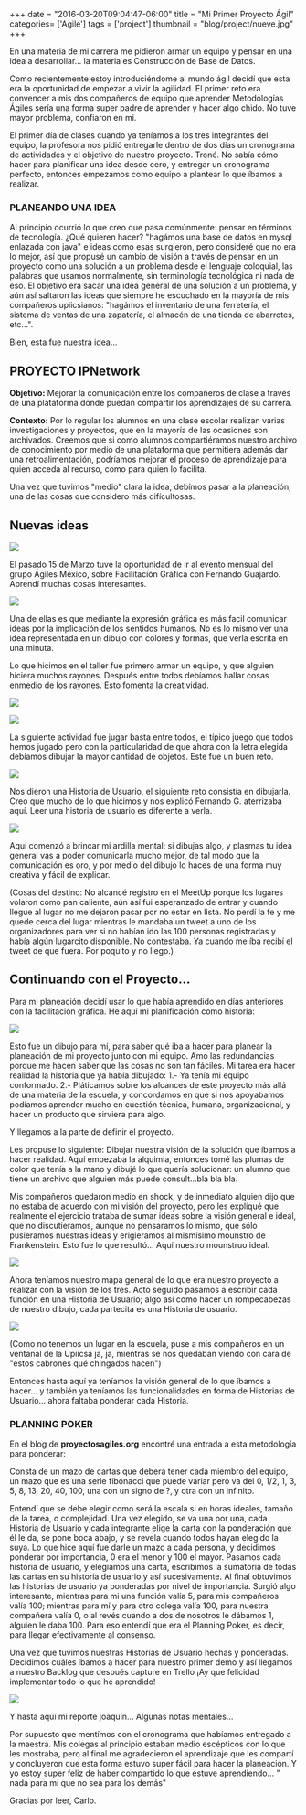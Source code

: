 +++
date = "2016-03-20T09:04:47-06:00"
title = "Mi Primer Proyecto Ágil"
categories= ['Agile']
tags = ['project']
thumbnail = "blog/project/nueve.jpg"
+++

En una materia de mi carrera me pidieron armar un equipo y pensar en una idea a desarrollar... la materia es Construcción de Base de Datos.

Como recientemente estoy introduciéndome al mundo ágil decidí que esta era la oportunidad de empezar a vivir la agilidad. El primer reto era convencer a mis dos compañeros de equipo que aprender Metodologías Ágiles sería una forma super padre de aprender y hacer algo chido. No tuve mayor problema, confiaron en mi.

El primer día de clases cuando ya teníamos a los tres integrantes del equipo, la profesora nos pidió entregarle dentro de dos días un cronograma de actividades y el objetivo de nuestro proyecto. Troné. No sabía cómo hacer para planificar una idea desde cero, y entregar un cronograma perfecto, entonces empezamos como equipo a plantear lo que íbamos a realizar.


### PLANEANDO UNA IDEA

Al principio ocurrió lo que creo que pasa comúnmente: pensar en términos de tecnología. ¿Qué quieren hacer? "hagámos una base de datos en mysql enlazada con java" e ideas como esas surgieron, pero consideré que no era lo mejor, así que propusé un cambio de visión a través de pensar en un proyecto como una solución a un problema desde el lenguaje coloquial, las palabras que usamos normalmente, sin terminología tecnológica ni nada de eso. El objetivo era sacar una idea general de una solución a un problema, y aún así saltaron las ideas que siempre he escuchado en la mayoría de mis compañeros upiicsianos: "hagámos el inventario de una ferretería, el sistema de ventas de una zapatería, el almacén de una tienda de abarrotes, etc...".

Bien, esta fue nuestra idea...

## PROYECTO IPNetwork

**Objetivo:** Mejorar la comunicación entre los compañeros de clase a través de una plataforma donde puedan compartir los aprendizajes de su carrera.

**Contexto:** Por lo regular los alumnos en una clase escolar realizan varias investigaciones y proyectos, que en la mayoría de las ocasiones son archivados. Creemos que si como alumnos compartiéramos nuestro archivo de conocimiento por medio de una plataforma que permitiera además dar una retroalimentación, podríamos mejorar el proceso de aprendizaje para quien acceda al recurso, como para quien lo facilita.

  Una vez que tuvimos "medio" clara la idea, debímos pasar a la planeación, una de las cosas que considero más difícultosas.

## Nuevas ideas

![][1]

El pasado 15 de Marzo tuve la oportunidad de ir al evento mensual del grupo Ágiles México, sobre Facilitación Gráfica con Fernando Guajardo. Aprendí muchas cosas interesantes.

![][2]

Una de ellas es que mediante la expresión gráfica es más facil comunicar ideas por la implicación de los sentidos humanos. No es lo mismo ver una idea representada en un dibujo con colores y formas, que verla escrita en una minuta.

Lo que hicimos en el taller fue primero armar un equipo, y que alguien hiciera muchos rayones. Después entre todos debíamos hallar cosas enmedio de los rayones. Esto fomenta la creatividad.

![][6]

![][4]

La siguiente actividad fue jugar basta entre todos, el típico juego que todos hemos jugado pero con la particularidad de que ahora con la letra elegida debíamos dibujar la mayor cantidad de objetos. Este fue un buen reto.

![][3]

Nos dieron una Historia de Usuario, el siguiente reto consistía en dibujarla. Creo que mucho de lo que hicimos y nos explicó Fernando G. aterrizaba aquí. Leer una historia de usuario es diferente a verla.

![][5]

Aquí comenzó a brincar mi ardilla mental: si dibujas algo, y plasmas tu idea general vas a poder comunicarla mucho mejor, de tal modo que la comunicación es oro, y por medio del dibujo lo haces de una forma muy creativa y fácil de explicar.

(Cosas del destino: No alcancé registro en el MeetUp porque los lugares volaron como pan caliente, aún así fui esperanzado de entrar y cuando llegue al lugar no me dejaron pasar por no estar en lista. No perdí la fe y me quede cerca del lugar mientras le mandaba un tweet a uno de los organizadores para ver si no habían ido las 100 personas registradas y había algún lugarcito disponible. No contestaba. Ya cuando me íba recibí el tweet de que fuera. Por poquito y no llego.)

## Continuando con el Proyecto...

Para mi planeación decidí usar lo que había aprendido en días anteriores con la facilitación gráfica. He aquí mi planificación como historia:

![][7]

Esto fue un dibujo para mí, para saber qué iba a hacer para planear la planeación de mi proyecto junto con mi equipo. Amo las redundancias porque me hacen saber que las cosas no son tan fáciles. Mi tarea era hacer realidad la historia que ya había dibujado:
1.- Ya tenía mi equipo conformado.
2.- Pláticamos sobre los alcances de este proyecto más allá de una materia de la escuela, y concordamos en que si nos apoyabamos podíamos aprender mucho en cuestión técnica, humana, organizacional, y hacer un producto que sirviera para algo.

Y llegamos a la parte de definir el proyecto.

Les propuse lo siguiente: Dibujar nuestra visión de la solución que íbamos a hacer realidad. Aquí empezaba la alquimia, entonces tomé las plumas de color que tenía a la mano y dibujé lo que quería solucionar: un alumno que tiene un archivo que alguien más puede consult...bla bla bla.

Mis compañeros quedaron medio en shock, y de inmediato alguien dijo que no estaba de acuerdo con mi visión del proyecto, pero les expliqué que realmente el ejercicio trataba de sumar ideas sobre la visión general e ideal, que no discutieramos, aunque no pensaramos lo mismo, que sólo pusieramos nuestras ideas y erigieramos al mismísimo mounstro de Frankenstein. Esto fue lo que resultó... Aquí nuestro mounstruo ideal.

![][8]

Ahora teníamos nuestro mapa general de lo que era nuestro proyecto a realizar con la visión de los tres. Acto seguido pasamos a escribir cada función en una Historia de Usuario; algo así como hacer un rompecabezas de nuestro dibujo, cada partecita es una Historia de usuario.

![][9]

(Como no tenemos un lugar en la escuela, puse a mis compañeros en un ventanal de la Upiicsa ja, ja, mientras se nos quedaban viendo con cara de "estos cabrones qué chingados hacen")

Entonces hasta aquí ya teníamos la visión general de lo que íbamos a hacer... y también ya teníamos las funcionalidades en forma de Historias de Usuario... ahora faltaba ponderar cada Historia.

### PLANNING POKER

En el blog de **proyectosagiles.org** encontré una entrada a esta metodología para ponderar:

Consta de un mazo de cartas que deberá tener cada miembro del equipo, un mazo que es una serie fibonacci que puede variar pero va del 0, 1/2, 1, 3, 5, 8, 13, 20, 40, 100, una con un signo de ?, y otra con un infinito.

Entendí que se debe elegir como será la escala si en horas ideales, tamaño de la tarea, o complejidad. Una vez elegido, se va una por una, cada Historia de Usuario y cada integrante elige la carta con la ponderación que él le da, se pone boca abajo, y se revela cuando todos hayan elegido la suya. Lo que hice aquí fue darle un mazo a cada persona, y decidimos ponderar por importancia, 0 era el menor y 100 el mayor. Pasamos cada historia de usuario, y elegiamos una carta, escribimos la sumatoria de todas las cartas en su historia de usuario y así sucesivamente. Al final obtuvimos las historias de usuario ya ponderadas por nivel de importancia. Surgió algo interesante, mientras para mi una función valía 5, para mis compañeros valía 100; mientras para mí y para otro colega valía 100, para nuestra compañera valía 0, o al revés cuando a dos de nosotros le dábamos 1, alguien le daba 100. Para eso entendí que era el Planning Poker, es decir, para llegar efectivamente al consenso.

Una vez que tuvimos nuestras Historias de Usuario hechas y ponderadas. Decidimos cuáles íbamos a hacer para nuestro primer demo y así llegamos a nuestro  Backlog que después capture en Trello ¡Ay que felicidad implementar todo lo que he aprendido!

![][10]

Y hasta aquí mi reporte joaquín... Algunas notas mentales...

Por supuesto que mentímos con el cronograma que habíamos entregado a la maestra. Mis colegas al principio estaban medio escépticos con lo que les mostraba, pero al final me agradecieron el aprendizaje que les compartí y concluyeron que esta forma estuvo super fácil para hacer la planeación. Y yo estoy super feliz de haber compartido lo que estuve aprendiendo... " nada para mí que no sea para los demás"

Gracias por leer, Carlo.

[1]: /blog/project/uno.jpg
[2]: /blog/project/dos.jpg
[3]: /blog/project/tres.jpg
[4]: /blog/project/cuatro.jpg
[5]: /blog/project/cinco.jpg
[6]: /blog/project/seis.jpg
[7]: /blog/project/siete.jpg
[8]: /blog/project/ocho.jpg
[9]: /blog/project/nueve.jpg
[10]: /blog/project/diez.png
